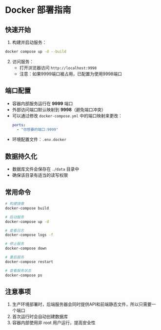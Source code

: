 # Docker 部署指南

## 快速开始

1. 构建并启动服务：
```bash
docker compose up -d --build
```

2. 访问服务：
   - 打开浏览器访问 `http://localhost:9998`
   - 注意：如果9999端口被占用，已配置为使用9998端口

## 端口配置

- 容器内部服务运行在 **9999** 端口
- 外部访问端口默认映射到 **9998**（避免端口冲突）
- 可以通过修改 `docker-compose.yml` 中的端口映射来更改：
  ```yaml
  ports:
    - "你想要的端口:9999"
  ```
- 环境配置文件：`.env.docker`

## 数据持久化

- 数据库文件会保存在 `./data` 目录中
- 确保该目录有适当的读写权限

## 常用命令

```bash
# 构建镜像
docker-compose build

# 启动服务
docker-compose up -d

# 查看日志
docker-compose logs -f

# 停止服务
docker-compose down

# 重启服务
docker-compose restart

# 查看服务状态
docker-compose ps
```

## 注意事项

1. 生产环境部署时，后端服务器会同时提供API和前端静态文件，所以只需要一个端口
2. 首次运行时会自动创建数据库
3. 容器内部使用非 root 用户运行，提高安全性